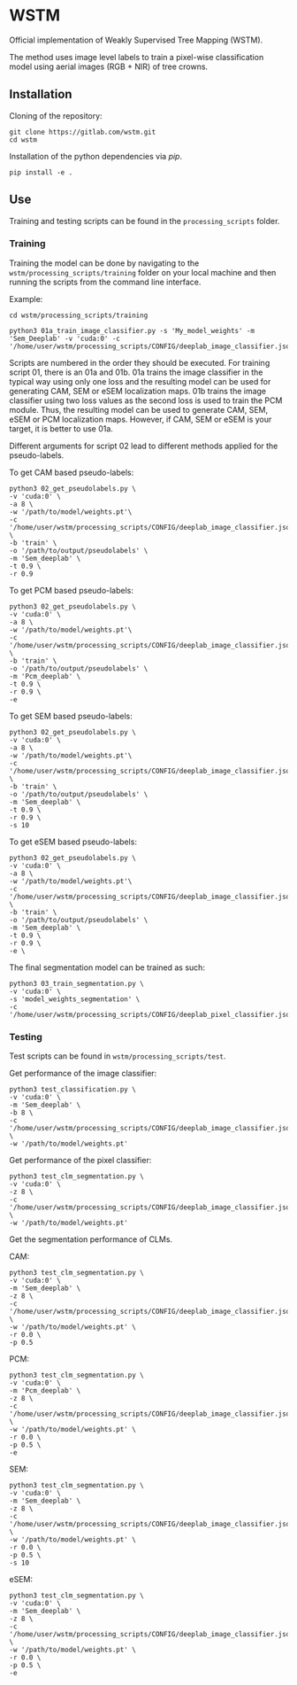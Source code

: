 # WSTM

Official implementation of Weakly Supervised Tree Mapping (WSTM). 

The method uses image level labels to train a pixel-wise classification model using aerial images (RGB + NIR) of tree crowns.

## Installation

Cloning of the repository:

```
git clone https://gitlab.com/wstm.git
cd wstm
```

Installation of the python dependencies via *pip*.
```
pip install -e .
```

## Use

Training and testing scripts can be found in the ```processing_scripts``` folder. 

### Training
Training the model can be done by navigating to the ```wstm/processing_scripts/training``` folder on your local machine and then running the scripts from the command line interface. 

Example:
```
cd wstm/processing_scripts/training

python3 01a_train_image_classifier.py -s 'My_model_weights' -m 'Sem_Deeplab' -v 'cuda:0' -c '/home/user/wstm/processing_scripts/CONFIG/deeplab_image_classifier.json'
```

Scripts are numbered in the order they should be executed. For training script 01, there is an 01a and 01b. 01a trains the image classifier in the typical way using only one loss and the resulting model can be used for generating CAM, SEM or eSEM localization maps. 01b trains the image classifier using two loss values as the second loss is used to train the PCM module. Thus, the resulting model can be used to generate CAM, SEM, eSEM or PCM localization maps. However, if CAM, SEM or eSEM is your target, it is better to use 01a.

Different arguments for script 02 lead to different methods applied for the pseudo-labels.

To get CAM based pseudo-labels:

```
python3 02_get_pseudolabels.py \
-v 'cuda:0' \
-a 8 \
-w '/path/to/model/weights.pt'\
-c '/home/user/wstm/processing_scripts/CONFIG/deeplab_image_classifier.json' \
-b 'train' \
-o '/path/to/output/pseudolabels' \
-m 'Sem_deeplab' \
-t 0.9 \
-r 0.9
```

To get PCM based pseudo-labels:
```
python3 02_get_pseudolabels.py \
-v 'cuda:0' \
-a 8 \
-w '/path/to/model/weights.pt'\
-c '/home/user/wstm/processing_scripts/CONFIG/deeplab_image_classifier.json' \
-b 'train' \
-o '/path/to/output/pseudolabels' \
-m 'Pcm_deeplab' \
-t 0.9 \
-r 0.9 \
-e
```

To get SEM based pseudo-labels:
```
python3 02_get_pseudolabels.py \
-v 'cuda:0' \
-a 8 \
-w '/path/to/model/weights.pt'\
-c '/home/user/wstm/processing_scripts/CONFIG/deeplab_image_classifier.json' \
-b 'train' \
-o '/path/to/output/pseudolabels' \
-m 'Sem_deeplab' \
-t 0.9 \
-r 0.9 \
-s 10
```

To get eSEM based pseudo-labels:
```
python3 02_get_pseudolabels.py \
-v 'cuda:0' \
-a 8 \
-w '/path/to/model/weights.pt'\
-c '/home/user/wstm/processing_scripts/CONFIG/deeplab_image_classifier.json' \
-b 'train' \
-o '/path/to/output/pseudolabels' \
-m 'Sem_deeplab' \
-t 0.9 \
-r 0.9 \
-e \
```

The final segmentation model can be trained as such:
```
python3 03_train_segmentation.py \
-v 'cuda:0' \
-s 'model_weights_segmentation' \
-c '/home/user/wstm/processing_scripts/CONFIG/deeplab_pixel_classifier.json'
```

### Testing
Test scripts can be found in ```wstm/processing_scripts/test```.

Get performance of the image classifier:
```
python3 test_classification.py \
-v 'cuda:0' \
-m 'Sem_deeplab' \
-b 8 \
-c '/home/user/wstm/processing_scripts/CONFIG/deeplab_image_classifier.json' \
-w '/path/to/model/weights.pt'
```

Get performance of the pixel classifier:
```
python3 test_clm_segmentation.py \
-v 'cuda:0' \
-z 8 \
-c '/home/user/wstm/processing_scripts/CONFIG/deeplab_image_classifier.json' \
-w '/path/to/model/weights.pt'
```

Get the segmentation performance of CLMs.

CAM:
```
python3 test_clm_segmentation.py \
-v 'cuda:0' \
-m 'Sem_deeplab' \
-z 8 \
-c '/home/user/wstm/processing_scripts/CONFIG/deeplab_image_classifier.json' \
-w '/path/to/model/weights.pt' \
-r 0.0 \
-p 0.5 
```

PCM:
```
python3 test_clm_segmentation.py \
-v 'cuda:0' \
-m 'Pcm_deeplab' \
-z 8 \
-c '/home/user/wstm/processing_scripts/CONFIG/deeplab_image_classifier.json' \
-w '/path/to/model/weights.pt' \
-r 0.0 \
-p 0.5 \
-e
```

SEM:
```
python3 test_clm_segmentation.py \
-v 'cuda:0' \
-m 'Sem_deeplab' \
-z 8 \
-c '/home/user/wstm/processing_scripts/CONFIG/deeplab_image_classifier.json' \
-w '/path/to/model/weights.pt' \
-r 0.0 \
-p 0.5 \
-s 10
```

eSEM:
```
python3 test_clm_segmentation.py \
-v 'cuda:0' \
-m 'Sem_deeplab' \
-z 8 \
-c '/home/user/wstm/processing_scripts/CONFIG/deeplab_image_classifier.json' \
-w '/path/to/model/weights.pt' \
-r 0.0 \
-p 0.5 \
-e
```